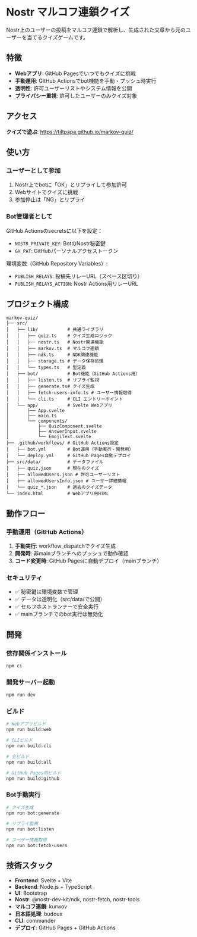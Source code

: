 # Nostr マルコフ連鎖クイズ

Nostr上のユーザーの投稿をマルコフ連鎖で解析し、生成された文章から元のユーザーを当てるクイズゲームです。

## 特徴

- **Webアプリ**: GitHub Pagesでいつでもクイズに挑戦
- **手動運用**: GitHub Actionsでbot機能を手動・プッシュ時実行
- **透明性**: 許可ユーザーリストやシステム情報を公開
- **プライバシー重視**: 許可したユーザーのみクイズ対象

## アクセス

**クイズで遊ぶ**: https://tiltpapa.github.io/markov-quiz/

## 使い方

### ユーザーとして参加
1. Nostr上でbotに「OK」とリプライして参加許可
2. Webサイトでクイズに挑戦
3. 参加停止は「NG」とリプライ

### Bot管理者として
GitHub Actionsのsecretsに以下を設定：
- `NOSTR_PRIVATE_KEY`: BotのNostr秘密鍵
- `GH_PAT`: GitHubパーソナルアクセストークン

環境変数（GitHub Repository Variables）:
- `PUBLISH_RELAYS`: 投稿先リレーURL（スペース区切り）
- `PUBLISH_RELAYS_ACTION`: Nostr Actions用リレーURL

## プロジェクト構成

```
markov-quiz/
├── src/
│   ├── lib/           # 共通ライブラリ
│   │   ├── quiz.ts    # クイズ生成ロジック
│   │   ├── nostr.ts   # Nostr関連機能
│   │   ├── markov.ts  # マルコフ連鎖
│   │   ├── ndk.ts     # NDK関連機能
│   │   ├── storage.ts # データ保存処理
│   │   └── types.ts   # 型定義
│   ├── bot/           # Bot機能（GitHub Actions用）
│   │   ├── listen.ts  # リプライ監視
│   │   ├── generate.ts# クイズ生成
│   │   ├── fetch-users-info.ts # ユーザー情報取得
│   │   └── cli.ts     # CLI エントリーポイント
│   └── app/           # Svelte Webアプリ
│       ├── App.svelte
│       ├── main.ts
│       └── components/
│           ├── QuizComponent.svelte
│           ├── AnswerInput.svelte
│           └── EmojiText.svelte
├── .github/workflows/ # GitHub Actions設定
│   ├── bot.yml        # Bot運用（手動実行・開発用）
│   └── deploy.yml     # GitHub Pages自動デプロイ
├── src/data/          # データファイル
│   ├── quiz.json      # 現在のクイズ
│   ├── allowedUsers.json # 許可ユーザーリスト
│   ├── allowedUsersInfo.json # ユーザー詳細情報
│   └── quiz_*.json    # 過去のクイズデータ
└── index.html         # Webアプリ用HTML
```

## 動作フロー

### 手動運用（GitHub Actions）
1. **手動実行**: workflow_dispatchでクイズ生成
2. **開発時**: 非mainブランチへのプッシュで動作確認
3. **コード変更時**: GitHub Pagesに自動デプロイ（mainブランチ）

### セキュリティ
- ✅ 秘密鍵は環境変数で管理
- ✅ データは透明化（src/data/で公開）
- ✅ セルフホストランナーで安全実行
- ✅ mainブランチでのbot実行は無効化

## 開発

### 依存関係インストール
```bash
npm ci
```

### 開発サーバー起動
```bash
npm run dev
```

### ビルド
```bash
# Webアプリビルド
npm run build:web

# CLIビルド
npm run build:cli

# 全ビルド
npm run build:all

# GitHub Pages用ビルド
npm run build:github
```

### Bot手動実行
```bash
# クイズ生成
npm run bot:generate

# リプライ監視
npm run bot:listen

# ユーザー情報取得
npm run bot:fetch-users
```

## 技術スタック

- **Frontend**: Svelte + Vite
- **Backend**: Node.js + TypeScript
- **UI**: Bootstrap
- **Nostr**: @nostr-dev-kit/ndk, nostr-fetch, nostr-tools
- **マルコフ連鎖**: kurwov
- **日本語処理**: budoux
- **CLI**: commander
- **デプロイ**: GitHub Pages + GitHub Actions
